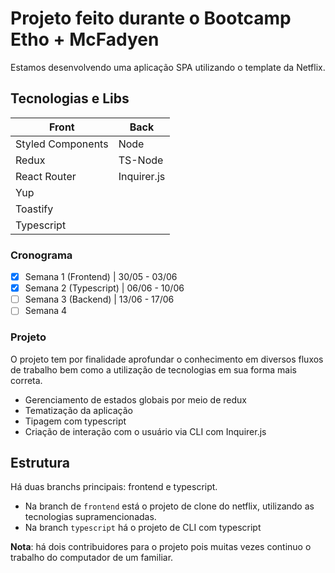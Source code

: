 # Projeto feito durante o Bootcamp Etho + McFadyen
Estamos desenvolvendo uma aplicação SPA utilizando o template da Netflix.

## Tecnologias e Libs
| Front | Back |
| ----------- | ----------- |
| Styled Components | Node |
| Redux | TS-Node | 
| React Router | Inquirer.js | 
| Yup |  | 
| Toastify |  | 
| Typescript |  | 

### Cronograma
- [x] Semana 1 (Frontend) | 30/05 - 03/06
- [x] Semana 2 (Typescript)  | 06/06 - 10/06
- [ ] Semana 3 (Backend) | 13/06 - 17/06
- [ ] Semana 4

### Projeto
O projeto tem por finalidade aprofundar o conhecimento em diversos fluxos de trabalho bem como a utilização de tecnologias em sua forma mais correta.

* Gerenciamento de estados globais por meio de redux 
* Tematização da aplicação
* Tipagem com typescript
* Criação de interação com o usuário via CLI com Inquirer.js

## Estrutura
Há duas branchs principais: frontend e typescript.
- Na branch de `frontend` está o projeto de clone do netflix, utilizando as tecnologias supramencionadas.
- Na branch `typescript` há o projeto de CLI com typescript

**Nota**: há dois contribuidores para o projeto pois muitas vezes continuo o trabalho do computador de um familiar.
